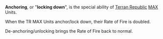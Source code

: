 **Anchoring**, or "**locking down**", is the special ability of
[Terran Republic](Terran_Republic.md)
[MAX](../armor/Mechanized_Assault_Exo-Suit.md) Units.

When the TR MAX Units anchor/lock down, their Rate of Fire is doubled.

De-anchoring/unlocking brings the Rate of Fire back to normal.
